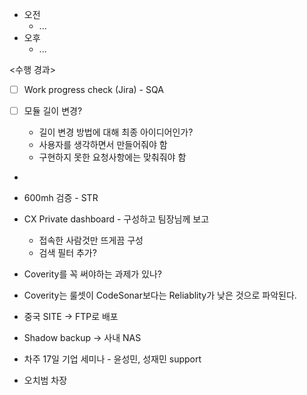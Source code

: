 - 오전
	- ...
- 오후
	- ...

<수행 경과>
- [ ] Work progress check (Jira) - SQA

- [ ] 모듈 길이 변경?
	- 길이 변경 방법에 대해 최종 아이디어인가?
	- 사용자를 생각하면서 만들어줘야 함
	- 구현하지 못한 요청사항에는 맞춰줘야 함

- 
- 600mh 검증 - STR
- CX Private dashboard - 구성하고 팀장님께 보고
	- 접속한 사람것만 뜨게끔 구성
	- 검색 필터 추가?

- Coverity를 꼭 써야하는 과제가 있나?
- Coverity는 룰셋이 CodeSonar보다는 Reliablity가 낮은 것으로 파악된다. 

- 중국 SITE -> FTP로 배포
- Shadow backup -> 사내 NAS

- 차주 17일 기업 세미나 - 윤성민, 성재민 support
- 오치범 차장